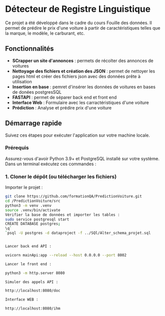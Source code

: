 # Détecteur de Registre Linguistique
Ce projet a été développé dans le cadre du cours Fouille des données.
Il permet de prédire le prix d'une voiture à partir de caractéristiques telles que la marque, le modèle, le carburant, etc.
##  Fonctionnalités


-   **SCrapper un site d'annonces** : permets de récolter des annonces de voitures
-   **Nettoyage des fichiers et création des JSON** :  permet de nettoyer les pages html et créer des fichiers json avec des données prête à utilisation 
-   **Insertion en base** : pemret d'insérer les données de voitures en bases de donées postgresSQL
-   **FASTAPI** : permet de séparer back end et front end 
-   **Interface Web** : Formulaire avec les carractéristiques d'une voiture
-   **Prédiction** : Analyse et prédire prix d'une voiture


##  Démarrage rapide

Suivez ces étapes pour exécuter l'application sur votre machine locale.

### Prérequis

Assurez-vous d'avoir Python 3.9+ et PostgreSQL installé sur votre système.
Dans un terminal exécutez ces commandes : 

### 1. Cloner le dépôt (ou télécharger les fichiers)
Importer le projet : 

```bash 
git clone https://github.com/formationQA/PredictionVoiture.git
cd /PredictionVoiture/src
python3 -m venv .venv
source .venv/bin/activate
Vérifier la base de données et importer les tables :
sudo service postgresql start
CREATE DATABASE postgres;
\q`
`psql -U postgres -d dataproject -f ../SQl/Alter_schema_projet.sql


Lancer back end API :

uvicorn mainApi:app --reload --host 0.0.0.0 --port 8002

Lancer le front end :

python3 -m http.server 8080

Simuler des appels API :

http://localhost:8080/doc

Interface WEB :

http://localhost:8080/ihm


